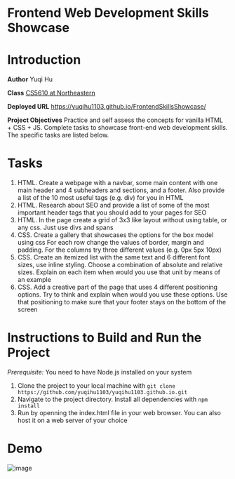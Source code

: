 # Frontend Web Development Skills Showcase
# Introduction
**Author** Yuqi Hu

**Class** [CS5610 at Northeastern](https://johnguerra.co/classes/webDevelopment_fall_2023/)

**Deployed URL** https://yuqihu1103.github.io/FrontendSkillsShowcase/

**Project Objectives**
Practice and self assess the concepts for vanilla HTML + CSS + JS. Complete tasks to showcase front-end web development skills. The specific tasks are listed below. 

# Tasks
1. HTML. Create a webpage with a navbar, some main content with one main header and 4 subheaders and sections, and a footer. Also provide a list of the 10 most useful tags (e.g. div) for you in HTML
2. HTML. Research about SEO and provide a list of some of the most important header tags that you should add to your pages for SEO
3. HTML. In the page create a grid of 3x3 like layout without using table, or any css. Just use divs and spans
4. CSS. Create a gallery that showcases the options for the box model using css  For each row change the values of border, margin and padding. For the columns try three different values (e.g. 0px 5px 10px)
5. CSS. Create an itemized list with the same text and 6 different font sizes, use inline styling. Choose a combination of absolute and relative sizes. Explain on each item when would you use that unit by means of an example
6. CSS. Add a creative part of the page that uses 4 different positioning options. Try to think and explain when would you use these options. Use that positioning to make sure that your footer stays on the bottom of the screen

# Instructions to Build and Run the Project

*Prerequisite:* You need to have Node.js installed on your system
1. Clone the project to your local machine with `git clone https://github.com/yuqihu1103/yuqihu1103.github.io.git`
2. Navigate to the project directory. Install all dependencies with `npm install`
3. Run by openning the index.html file in your web browser. You can also host it on a web server of your choice

# Demo
![image](https://github.com/yuqihu1103/FrontendSkillsShowcase/assets/133090163/2d654315-fe9e-46dc-a162-5e2c403f15e4)

